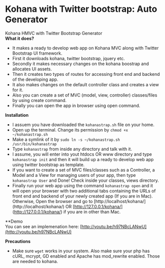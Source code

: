 Kohana with Twitter bootstrap: Auto Generator
============================================================

Kohana HMVC with Twitter Bootstrap Generator  
**What it does?**  
* It makes a ready to develop web app on Kohana MVC along with Twitter Bootstrap UI framework.  
* First it downloads kohana, twitter bootstrap, jquery etc.  
* Secondly it makes necessary changes on the kohana boostrap and allocates UI assets.  
* Then it creates two types of routes for accessing front end and backend of the developing app.  
* It also makes changes on the default controller class and creates a view for it.  
* Also you can create a set of MVC (model, view, controller) classes/files by using create command.  
* Finally you can open the app in browser using open command.  

**Installation**  
* I assuem you have downloaded the `kohanastrap.sh` file on your home.  
* Open up the terminal. Change its permission by `chmod +x ~/kohanastrap.sh`  
* Make a symlink of it by `sudo ln -s ~/kohanastrap.sh /usr/bin/kohanastrap`  
* Type `kohanastrap` from inside any directory and talk with it.  
* I assume, you will enter into yout htdocs OR www directory and type `kohanastrap init` and then it will
build up a ready to develop web app using twitter bootstrap as template.  
* If you want to create a set of MVC files/classes such as a Controller, a Model and a View for managing users of your app, then type `kohanastrap User` and Done! Check inside your classes, views directory.  
* Finally run your web app using the command `kohanastrap open` and it will open your browser with two additional tabs containing
the URLs of front end and backend of your newly created app (If you are in Mac). Otherwise, Open the browser and go to 
[http://localhost/kohana/] (http://localhost/kohana/) OR [http://127.0.0.1/kohana/] (http://127.0.0.1/kohana/) if you are in other than Mac.  

**Demo  
You can see an implemenation here: [http://youtu.be/h97NBcLANwU](http://youtu.be/h97NBcLANwU)

**Precautions**  
* Make sure `wget` works in your system. Also make sure your php has cURL, mcrypt, GD enabled and Apache has mod_rewrite 
enabled. Those are needed to kohana.  
